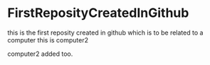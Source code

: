 # FirstReposityCreatedInGithub
this is the first reposity created in github which is to be related to a computer
this is computer2

computer2 added too.